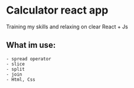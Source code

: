 # Calculator react app
Training my skills and relaxing on clear React + Js 

## What im use:
    - spread operator
    - slice 
    - split
    - join
    - Html, Css

